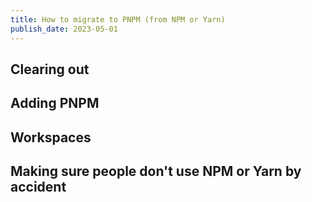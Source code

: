 ```yaml
---
title: How to migrate to PNPM (from NPM or Yarn)
publish_date: 2023-05-01
---
```


## Clearing out

## Adding PNPM

## Workspaces

## Making sure people don't use NPM or Yarn by accident
